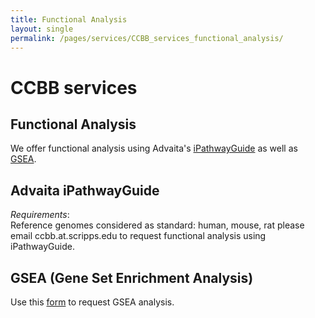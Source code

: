 ```yaml
---
title: Functional Analysis
layout: single
permalink: /pages/services/CCBB_services_functional_analysis/
---
```


# CCBB services

## Functional Analysis

We offer functional analysis using Advaita's [iPathwayGuide](https://advaitabio.com/bioinformatics/ipathwayguide/) as well as [GSEA](https://www.gsea-msigdb.org/gsea/index.jsp).


## Advaita iPathwayGuide

*Requirements*:  
Reference genomes considered as standard: human, mouse, rat
please email ccbb.at.scripps.edu to request functional analysis using iPathwayGuide.  

## GSEA (Gene Set Enrichment Analysis) 

Use this [form](https://docs.google.com/forms/d/1eUos4nvPuahBiz65t2YHCKOz8URDepr0a0BkV7d8ES8/edit)  to request GSEA analysis. 








